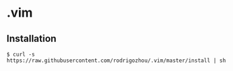 # .vim

## Installation
    $ curl -s https://raw.githubusercontent.com/rodrigozhou/.vim/master/install | sh
